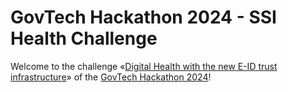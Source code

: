 # GovTech Hackathon 2024 - SSI Health Challenge
Welcome to the challenge «[Digital Health with the new E-ID trust infrastructure](https://hack.opendata.ch/project/1103)» of the [GovTech Hackathon 2024](https://www.bk.admin.ch/bk/en/home/digitale-transformation-ikt-lenkung/bundesarchitektur/api-architektur-bund/govtech-hackathon24.html)!
